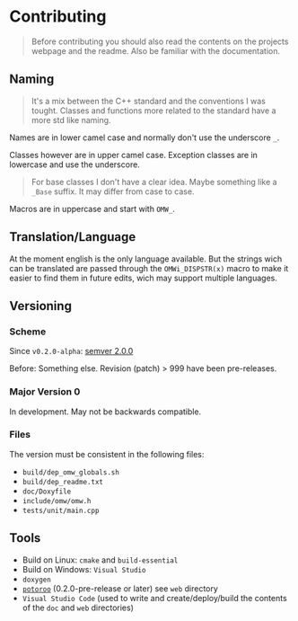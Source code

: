 # Contributing

> Before contributing you should also read the contents on the projects webpage and the readme. Also be familiar with the documentation.



## Naming
> It's a mix between the C++ standard and the conventions I was tought.
> Classes and functions more related to the standard have a more std like naming.

Names are in lower camel case and normally don't use the underscore `_`.

Classes however are in upper camel case. Exception classes are in lowercase and use the underscore.
> For base classes I don't have a clear idea. Maybe something like a `_Base` suffix.
> It may differ from case to case.

Macros are in uppercase and start with `OMW_`.



## Translation/Language
At the moment english is the only language available. But the strings wich can be
translated are passed through the `OMWi_DISPSTR(x)` macro to make it easier to find them
in future edits, wich may support multiple languages.



## Versioning
### Scheme
Since `v0.2.0-alpha`: [semver 2.0.0](https://semver.org/)

Before: Something else. Revision (patch) > 999 have been pre-releases.

### Major Version 0
In development. May not be backwards compatible.

### Files
The version must be consistent in the following files:
- `build/dep_omw_globals.sh`
- `build/dep_readme.txt`
- `doc/Doxyfile`
- `include/omw/omw.h`
- `tests/unit/main.cpp`



## Tools
- Build on Linux: `cmake` and `build-essential`
- Build on Windows: `Visual Studio`
- `doxygen`
- [`potoroo`](https://github.com/oblaser/potoroo) (0.2.0-pre-release or later) see `web` directory
- `Visual Studio Code` (used to write and create/deploy/build the contents of the `doc` and `web` directories)
